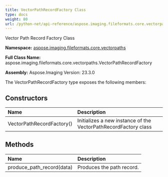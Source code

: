 ```yaml
---
title: VectorPathRecordFactory Class
type: docs
weight: 80
url: /python-net/api-reference/aspose.imaging.fileformats.core.vectorpaths/vectorpathrecordfactory/
---
```


Vector Path Record Factory Class

**Namespace:** [aspose.imaging.fileformats.core.vectorpaths](/imaging/python-net/api-reference/aspose.imaging.fileformats.core.vectorpaths/)

**Full Class Name:** aspose.imaging.fileformats.core.vectorpaths.VectorPathRecordFactory

**Assembly:**  Aspose.Imaging Version: 23.3.0

The VectorPathRecordFactory type exposes the following members:
## **Constructors**
|**Name**|**Description**|
| :- | :- |
|VectorPathRecordFactory()|Initializes a new instance of the VectorPathRecordFactory class|
## **Methods**
|**Name**|**Description**|
| :- | :- |
|produce_path_record(data)|Produces the path record.|
